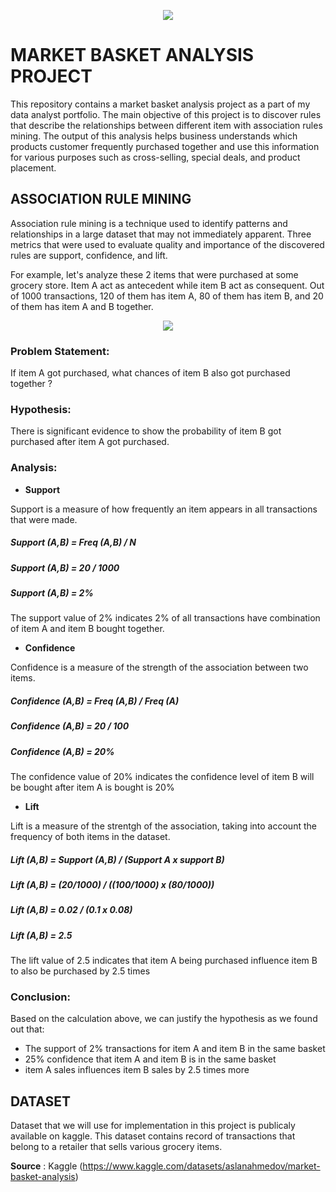 <p align="center">
  <img src="https://github.com/user-attachments/assets/51295bf7-8340-4e11-8ea1-542358f3d6e5"/>
</p>

# **MARKET BASKET ANALYSIS PROJECT**

This repository contains a market basket analysis project as a part of my data analyst portfolio. The main objective of this project is to discover rules that describe the relationships between different item with association rules mining. The output of this analysis helps business understands which products customer frequently purchased together and use this information for various purposes such as cross-selling, special deals, and product placement. 

## ASSOCIATION RULE MINING

Association rule mining is a technique used to identify patterns and relationships in a large dataset that may not immediately apparent. Three metrics that were used to evaluate quality and importance of the discovered rules are support, confidence, and lift.

For example, let's analyze these 2 items that were purchased at some grocery store. Item A act as antecedent while item B act as consequent. Out of 1000 transactions, 120 of them has item A, 80 of them has item B, and 20 of them has item A and B together.

<p align="center">
  <img src="https://github.com/user-attachments/assets/367c726a-7771-4235-8238-6922e3fdc068"/>
</p>

### Problem Statement:
If item A got purchased, what chances of item B also got purchased together ?

### Hypothesis:
There is significant evidence to show the probability of item B got purchased after item A got purchased.

### Analysis:

* **Support**

Support is a measure of how frequently an item appears in all transactions that were made.

##### *Support (A,B)* = *Freq (A,B)* / N

##### *Support (A,B)* = 20 / 1000

##### *Support (A,B)* = 2%

The support value of 2% indicates 2% of all transactions have combination of item A and item B bought together.

* **Confidence**

Confidence is a measure of the strength of the association between two items.

##### *Confidence (A,B)* = *Freq (A,B)* / *Freq (A)*

##### *Confidence (A,B)* = 20 / 100

##### *Confidence (A,B)* = 20%

The confidence value of 20% indicates the confidence level of item B will be bought after item A is bought is 20%

* **Lift**

Lift is a measure of the strentgh of the association, taking into account the frequency of both items in the dataset.

##### *Lift (A,B)* = *Support (A,B)* / (*Support A* x *support B*)

##### *Lift (A,B)* = (20/1000) / ((100/1000) x (80/1000))

##### *Lift (A,B)* = 0.02 / (0.1 x 0.08)

##### *Lift (A,B)* = 2.5

The lift value of 2.5 indicates that item A being purchased influence item B to also be purchased by 2.5 times

### Conclusion:

Based on the calculation above, we can justify the hypothesis as we found out that:

- The support of 2% transactions for item A and item B in the same basket
- 25% confidence that item A and item B is in the same basket
- item A sales influences item B sales by 2.5 times more

## DATASET

Dataset that we will use for implementation in this project is publicaly available on kaggle. This dataset contains record of transactions that belong to a retailer that sells various grocery items.

**Source** : Kaggle (https://www.kaggle.com/datasets/aslanahmedov/market-basket-analysis)
